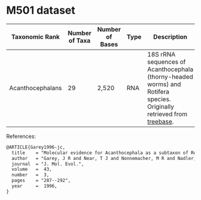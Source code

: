 # M501 dataset

| Taxonomic Rank   | Number of Taxa | Number of Bases | Type | Description                                                                                                                                      | Link                                                            |
| ---------------- | -------------- | --------------- | ---- | ------------------------------------------------------------------------------------------------------------------------------------------------ | --------------------------------------------------------------- |
| Acanthocephalans | 29             | 2,520           | RNA  | 18S rRNA sequences of Acanthocephala (thorny-headed worms) and Rotifera species. Originally retrieved from [treebase](https://www.treebase.org). | [Nexus link](https://datadryad.org/downloads/file_stream/84476) |

References:

```latex
@ARTICLE{Garey1996-jc,
  title    = "Molecular evidence for Acanthocephala as a subtaxon of Rotifera",
  author   = "Garey, J R and Near, T J and Nonnemacher, M R and Nadler, S A",
  journal  = "J. Mol. Evol.",
  volume   =  43,
  number   =  3,
  pages    = "287--292",
  year     =  1996,
}
```
